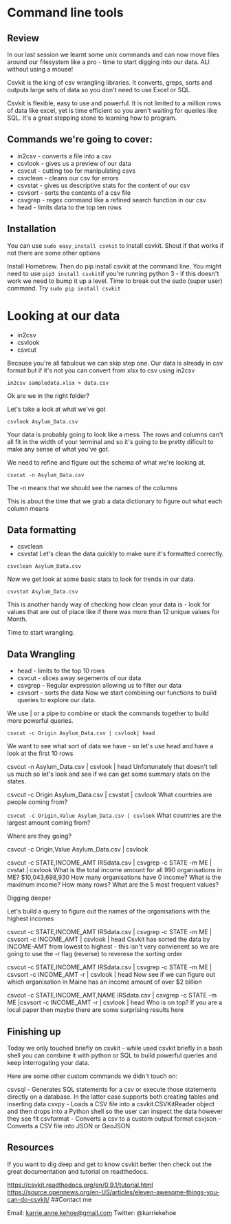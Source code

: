 # Command line tools #

## Review ##

In our last session we learnt some unix commands and can now move files around our filesystem like a pro - time to start digging into our data. ALl without using a mouse!

Csvkit is the king of csv wrangling libraries. It converts, greps, sorts and outputs large sets of data so you don't need to use Excel or SQL.

Csvkit is flexible, easy to use and powerful. It is not limited to a million rows of data like excel, yet is time efficient so you aren't waiting for queries like SQL. It's a great stepping stone to learning how to program.

## Commands we're going to cover: ##

* in2csv - converts a file into a csv
* csvlook - gives us a preview of our data
* csvcut - cutting too for manipulating csvs
* csvclean - cleans our csv for errors
* csvstat - gives us descriptive stats for the content of our csv
* csvsort - sorts the contents of a csv file
* csvgrep - regex command like a refined search function in our csv
* head - limits data to the top ten rows

## Installation ##

You can use `sudo easy_install csvkit` to install csvkit. Shout if that works if not there are some other options

Install Homebrew. Then do pip install csvkit at the command line. You might need to use `pip3 install csvkit`if you're running python 3 - if this doesn't work we need to bump it up a level. Time to break out the sudo (super user) command. Try `sudo pip install csvkit` 

# Looking at our data

* in2csv
* csvlook
* csvcut

Because you're all fabulous we can skip step one. Our data is already in csv format but if it's not you can convert from xlsx to csv using in2csv

`in2csv sampledata.xlsx > data.csv`

Ok are we in the right folder?

Let's take a look at what we've got

`csvlook Asylum_Data.csv`

Your data is probably going to look like a mess. The rows and columns can't all fit in the width of your terminal and so it's going to be pretty dificult to make any sense of what you've got.

We need to refine and figure out the schema of what we're looking at.

`csvcut -n Asylum_Data.csv`

The -n means that we should see the names of the columns

This is about the time that we grab a data dictionary to figure out what each column means

## Data formatting

* csvclean
* csvstat
Let's clean the data quickly to make sure it's formatted correctly.

`csvclean Asylum_Data.csv`

Now we get look at some basic stats to look for trends in our data.

`csvstat Asylum_Data.csv`

This is another handy way of checking how clean your data is - look for values that are out of place like if there was more than 12 unique values for Month.

Time to start wrangling.

## Data Wrangling

* head - limits to the top 10 rows
* csvcut - slices away segements of our data
* csvgrep - Regular expression allowing us to filter our data
* csvsort - sorts the data
Now we start combining our functions to build queries to explore our data.

We use | or a pipe to combine or stack the commands together to build more powerful queries.

`csvcut -c Origin Asylum_Data.csv | csvlook| head`

We want to see what sort of data we have - so let's use head and have a look at the first 10 rows

csvcut -n Asylum_Data.csv | csvlook | head
Unfortunately that doesn't tell us much so let's look and see if we can get some summary stats on the states.

csvcut -c Origin Asylum_Data.csv | csvstat | csvlook
What countries are people coming from?

`csvcut -c Origin,Value Asylum_Data.csv | csvlook`
What countries are the largest amount coming from?

Where are they going?

csvcut -c Origin,Value Asylum_Data.csv | csvlook

csvcut -c STATE,INCOME_AMT IRSdata.csv | csvgrep -c STATE -m ME | cvstat | csvlook
What is the total income amount for all 990 organisations in ME? $10,043,698,930 How many organisations have 0 income? What is the maximum income? How many rows? What are the 5 most frequent values?

Digging deeper

Let's build a query to figure out the names of the organisations with the highest incomes

csvcut -c STATE,INCOME_AMT IRSdata.csv | csvgrep -c STATE -m ME | csvsort -c INCOME_AMT | csvlook | head 
Csvkit has sorted the data by INCOME-AMT from lowest to highest - this isn't very convienent so we are going to use the -r flag (reverse) to reverese the sorting order

csvcut -c STATE,INCOME_AMT IRSdata.csv | csvgrep -c STATE -m ME | csvsort -c INCOME_AMT -r | csvlook | head 
Now see if we can figure out which organisation in Maine has an income amount of over $2 billion

csvcut -c STATE,INCOME_AMT,NAME IRSdata.csv | csvgrep -c STATE -m ME |csvsort -c INCOME_AMT -r | csvlook | head 
Who is on top? If you are a local paper then maybe there are some surprising results here

## Finishing up

Today we only touched briefly on csvkit - while used csvkit briefly in a bash shell you can combine it with python or SQL to build powerful queries and keep interrogating your data.

Here are some other custom commands we didn't touch on:

csvsql - Generates SQL statements for a csv or execute those statements directly on a database. In the latter case supports both creating tables and inserting data
csvpy - Loads a CSV file into a csvkit.CSVKitReader object and then drops into a Python shell so the user can inspect the data however they see fit
csvformat - Converts a csv to a custom output format
csvjson - Converts a CSV file into JSON or GeoJSON

## Resources

If you want to dig deep and get to know csvkit better then check out the great documentation and tutorial on readthedocs.

https://csvkit.readthedocs.org/en/0.9.1/tutorial.html
https://source.opennews.org/en-US/articles/eleven-awesome-things-you-can-do-csvkit/
##Contact me

Email: karrie.anne.kehoe@gmail.com Twitter: @karriekehoe
